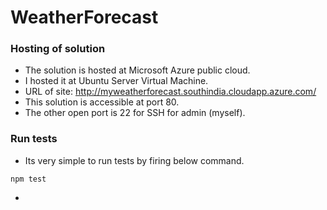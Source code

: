 # WeatherForecast

### Hosting of solution

* The solution is hosted at Microsoft Azure public cloud.
* I hosted it at Ubuntu Server Virtual Machine.
* URL of site: http://myweatherforecast.southindia.cloudapp.azure.com/
* This solution is accessible at port 80.
* The other open port is 22 for SSH for admin (myself).

### Run tests
* Its very simple to run tests by firing below command.
~~~~
npm test
~~~~
*
